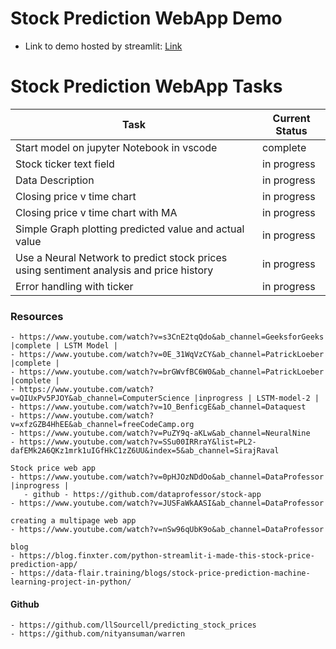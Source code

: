 # Stock Prediction WebApp Demo

- Link to demo hosted by streamlit: [Link](https://kaiion-stock-prediction-webapp.streamlit.app/)

# Stock Prediction WebApp Tasks

| Task           | Current Status |
|----------------|----------------|
| Start model on jupyter Notebook in vscode |complete | 
| Stock ticker text field |in progress | 
| Data Description |in progress | 
| Closing price v time chart |in progress | 
| Closing price v time chart with MA|in progress | 
| Simple Graph plotting predicted value and actual value |in progress | 
| Use a Neural Network to predict stock prices using sentiment analysis and price history |in progress | 
| Error handling with ticker |in progress | 


### Resources
    - https://www.youtube.com/watch?v=s3CnE2tqQdo&ab_channel=GeeksforGeeks |complete | LSTM Model |
    - https://www.youtube.com/watch?v=0E_31WqVzCY&ab_channel=PatrickLoeber |complete | 
    - https://www.youtube.com/watch?v=brGWvfBC6W0&ab_channel=PatrickLoeber |complete | 
    - https://www.youtube.com/watch?v=QIUxPv5PJOY&ab_channel=ComputerScience |inprogress | LSTM-model-2 |
    - https://www.youtube.com/watch?v=1O_BenficgE&ab_channel=Dataquest
    - https://www.youtube.com/watch?v=xfzGZB4HhEE&ab_channel=freeCodeCamp.org
    - https://www.youtube.com/watch?v=PuZY9q-aKLw&ab_channel=NeuralNine 
    - https://www.youtube.com/watch?v=SSu00IRRraY&list=PL2-dafEMk2A6QKz1mrk1uIGfHkC1zZ6UU&index=5&ab_channel=SirajRaval

    Stock price web app
    - https://www.youtube.com/watch?v=0pHJOzNDdOo&ab_channel=DataProfessor |inprogress | 
       - github - https://github.com/dataprofessor/stock-app
    - https://www.youtube.com/watch?v=JUSFaWkAASI&ab_channel=DataProfessor

    creating a multipage web app
    - https://www.youtube.com/watch?v=nSw96qUbK9o&ab_channel=DataProfessor

    blog
    - https://blog.finxter.com/python-streamlit-i-made-this-stock-price-prediction-app/
    - https://data-flair.training/blogs/stock-price-prediction-machine-learning-project-in-python/
    

#### Github
    - https://github.com/llSourcell/predicting_stock_prices
    - https://github.com/nityansuman/warren